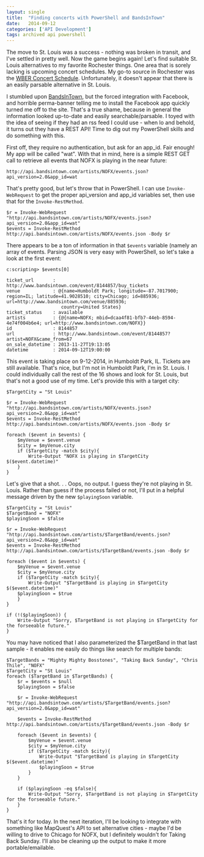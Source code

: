 ```yaml
---
layout: single
title:  "Finding concerts with PowerShell and BandsInTown"
date:   2014-09-12
categories: ['API Development']
tags: archived api powershell
---
```

The move to St. Louis was a success - nothing was broken in transit, and I've settled in pretty well. Now the game begins again! Let's find suitable St. Louis alternatives to my favorite Rochester things. One area that is sorely lacking is upcoming concert schedules. My go-to source in Rochester was the [WBER Concert Schedule][1]. Unfortunately, it doesn't appear that there is an easily parsable alternative in St. Louis.

I stumbled upon [BandsInTown][2], but the forced integration with Facebook, and horrible perma-banner telling me to install the Facebook app quickly turned me off to the site. That's a true shame, because in general the information looked up-to-date and easily searchable/parsable. I toyed with the idea of seeing if they had an rss feed I could use - when lo and behold, it turns out they have a REST API! Time to dig out my PowerShell skills and do something with this.

First off, they require no authentication, but ask for an app_id. Fair enough! My app will be called "wat". With that in mind, here is a simple REST GET call to retrieve all events that NOFX is playing in the near future:

`http://api.bandsintown.com/artists/NOFX/events.json?api_version=2.0&app_id=wat`

That's pretty good, but let's throw that in PowerShell. I can use `Invoke-WebRequest` to get the proper api_version and app_id variables set, then use that for the `Invoke-RestMethod`.

```language-powershell
$r = Invoke-WebRequest "http://api.bandsintown.com/artists/NOFX/events.json?api_version=2.0&app_id=wat"
$events = Invoke-RestMethod http://api.bandsintown.com/artists/NOFX/events.json -Body $r
```

There appears to be a ton of information in that `$events` variable (namely an array of events. Parsing JSON is very easy with PowerShell, so let's take a look at the first event:

```
c:scripting> $events[0]

ticket_url       : http://www.bandsintown.com/event/8144857/buy_tickets
venue            : @{name=Humboldt Park; longitude=-87.7017900; region=IL; latitude=41.9028510; city=Chicago; id=885936; url=http://www.bandsintown.com/venue/885936;
                    country=United States}
ticket_status    : available
artists          : {@{name=NOFX; mbid=dcaa4f81-bfb7-44eb-8594-4e74f004b6e4; url=http://www.bandsintown.com/NOFX}}
id               : 8144857
url              : http://www.bandsintown.com/event/8144857?artist=NOFX&came_from=67
on_sale_datetime : 2013-11-27T19:13:05
datetime         : 2014-09-12T19:00:00
```

This event is taking place on 9-12-2014, in Humboldt Park, IL. Tickets are still available. That's nice, but I'm not in Humboldt Park, I'm in St. Louis. I could individually call the rest of the 16 shows and look for St. Louis, but that's not a good use of my time. Let's provide this with a target city:

```language-powershell
$TargetCity = "St Louis"

$r = Invoke-WebRequest "http://api.bandsintown.com/artists/NOFX/events.json?api_version=2.0&app_id=wat"
$events = Invoke-RestMethod http://api.bandsintown.com/artists/NOFX/events.json -Body $r

foreach ($event in $events) {
    $myVenue = $event.venue
    $city = $myVenue.city
    if ($TargetCity -match $city){
        Write-Output "NOFX is playing in $TargetCity $($event.datetime)"
    }
}
```

Let's give that a shot. . . Oops, no output. I guess they're not playing in St. Louis. Rather than guess if the process failed or not, I'll put in a helpful message driven by the new `$playingSoon` variable.

```language-powershell
$TargetCity = "St Louis"
$TargetBand = "NOFX"
$playingSoon = $false

$r = Invoke-WebRequest "http://api.bandsintown.com/artists/$TargetBand/events.json?api_version=2.0&app_id=wat"
$events = Invoke-RestMethod http://api.bandsintown.com/artists/$TargetBand/events.json -Body $r

foreach ($event in $events) {
    $myVenue = $event.venue
    $city = $myVenue.city
    if ($TargetCity -match $city){
        Write-Output "$TargetBand is playing in $TargetCity $($event.datetime)"
    $playingSoon = $true
    }
}

if (!($playingSoon)) {
    Write-Output "Sorry, $TargetBand is not playing in $TargetCity for the forseeable future."
}
```

You may have noticed that I also parameterized the $TargetBand in that last sample - it enables me easily do things like search for multiple bands:

```language-powershell
$TargetBands = "Mighty Mighty Bosstones", "Taking Back Sunday", "Chris Thile", "NOFX"
$TargetCity = "St Louis"
foreach ($TargetBand in $TargetBands) {
    $r = $events = $null
    $playingSoon = $false

    $r = Invoke-WebRequest "http://api.bandsintown.com/artists/$TargetBand/events.json?api_version=2.0&app_id=wat"

    $events = Invoke-RestMethod http://api.bandsintown.com/artists/$TargetBand/events.json -Body $r

    foreach ($event in $events) {
        $myVenue = $event.venue
        $city = $myVenue.city
        if ($TargetCity -match $city){
            Write-Output "$TargetBand is playing in $TargetCity $($event.datetime)"
            $playingSoon = $true
        }
    }

    if ($playingSoon -eq $false){
        Write-Output "Sorry, $TargetBand is not playing in $TargetCity for the forseeable future."
    }
}
```

That's it for today. In the next iteration, I'll be looking to integrate with something like MapQuest's API to set alternative cities - maybe I'd be willing to drive to Chicago for NOFX, but I definitely wouldn't for Taking Back Sunday. I'll also be cleaning up the output to make it more portable/emailable.

[1]: http://summerschool.monroe.edu/wberweb/Wber/concerts.asp
[2]: http://www.bandsintown.com
